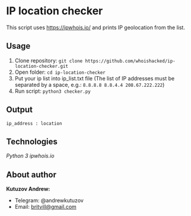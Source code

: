 # IP location checker
This script uses https://ipwhois.io/ and prints IP geolocation from the list. 

## Usage
1. Clone repository:
```git clone https://github.com/whoishacked/ip-location-checker.git```
2. Open folder:
```cd ip-location-checker```
3. Put your ip list into ip_list.txt file (The list of IP addresses must be separated by a space, e.g.: `8.8.8.8 8.8.4.4 208.67.222.222`)
4. Run script:
```python3 checker.py```

## Output

```ip_address : location```

## Technologies
*Python 3*
*ipwhois.io*

## About author

**Kutuzov Andrew:**
- Telegram: @andrewkutuzov
- Email: britvill@gmail.com
